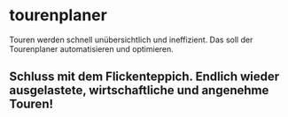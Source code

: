# tourenplaner
Touren werden schnell unübersichtlich und ineffizient. Das soll der Tourenplaner automatisieren und optimieren.
## Schluss mit dem Flickenteppich. Endlich wieder ausgelastete, wirtschaftliche und angenehme Touren!
